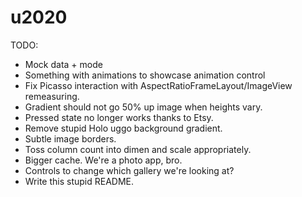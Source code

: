 u2020
=====

TODO:

 * Mock data + mode
 * Something with animations to showcase animation control
 * Fix Picasso interaction with AspectRatioFrameLayout/ImageView remeasuring.
 * Gradient should not go 50% up image when heights vary.
 * Pressed state no longer works thanks to Etsy.
 * Remove stupid Holo uggo background gradient.
 * Subtle image borders.
 * Toss column count into dimen and scale appropriately.
 * Bigger cache. We're a photo app, bro.
 * Controls to change which gallery we're looking at?
 * Write this stupid README.
